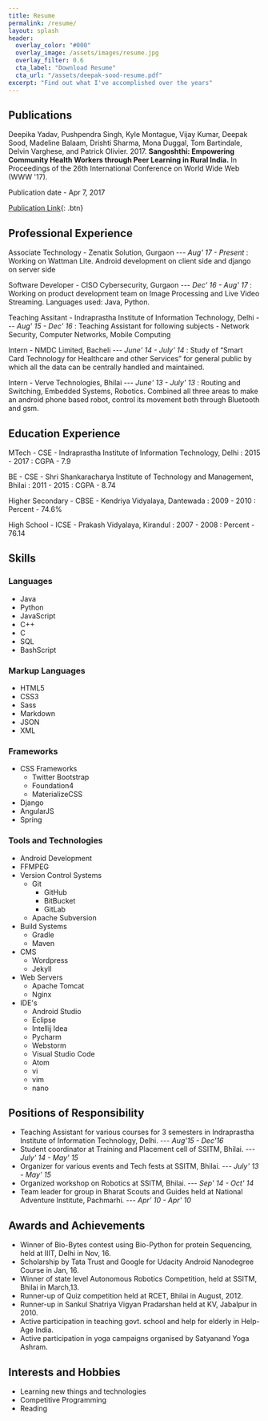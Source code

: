 ```yaml
---
title: Resume
permalink: /resume/
layout: splash
header:
  overlay_color: "#000"
  overlay_image: /assets/images/resume.jpg
  overlay_filter: 0.6
  cta_label: "Download Resume"
  cta_url: "/assets/deepak-sood-resume.pdf"
excerpt: "Find out what I've accomplished over the years"
---
```


## Publications

Deepika Yadav, Pushpendra Singh, Kyle Montague, Vijay Kumar, Deepak Sood, Madeline Balaam, Drishti Sharma, Mona Duggal, Tom Bartindale, Delvin Varghese, and Patrick Olivier. 2017. **Sangoshthi: Empowering Community Health Workers through Peer Learning in Rural India.** In Proceedings of the 26th International Conference on World Wide Web (WWW '17).

Publication date - Apr 7, 2017

[Publication Link](http://dl.acm.org/citation.cfm?id=3052624){: .btn}

## Professional Experience

Associate Technology - Zenatix Solution, Gurgaon ---<cite> Aug' 17 - Present</cite>
:	Working on Wattman Lite. Android development on client side and django on server side

Software Developer - CISO Cybersecurity, Gurgaon ---<cite> Dec' 16 - Aug' 17</cite>
:	Working on product development team on Image Processing and Live Video Streaming. Languages used: Java, Python.

Teaching Assitant - Indraprastha Institute of Information Technology, Delhi ---<cite> Aug' 15 - Dec' 16</cite>
:	Teaching Assistant for following subjects - Network Security, Computer Networks, Mobile Computing

Intern - NMDC Limited, Bacheli ---<cite> June' 14 - July' 14</cite>
:	Study of “Smart Card Technology for Healthcare and other Services” for general public by which all the data can be centrally handled and maintained.

Intern - Verve Technologies, Bhilai ---<cite> June' 13 - July' 13</cite>
:	Routing and Switching, Embedded Systems, Robotics. Combined all three areas to make an android phone based robot, control its movement both through Bluetooth and gsm.

## Education Experience

MTech - CSE - Indraprastha Institute of Information Technology, Delhi
:	2015 - 2017
:	CGPA - 7.9

BE - CSE - Shri Shankaracharya Institute of Technology and Management, Bhilai
:	2011 - 2015
:	CGPA - 8.74

Higher Secondary - CBSE - Kendriya Vidyalaya, Dantewada
:	2009 - 2010
:	Percent - 74.6%

High School - ICSE - Prakash Vidyalaya, Kirandul
:	2007 - 2008
:	Percent - 76.14

## Skills

### Languages

  * Java
  * Python
  * JavaScript
  * C++
  * C
  * SQL
  * BashScript

### Markup Languages
   
  * HTML5
  * CSS3
  * Sass
  * Markdown
  * JSON
  * XML

### Frameworks

  * CSS Frameworks
    * Twitter Bootstrap
    * Foundation4
    * MaterializeCSS
  * Django
  * AngularJS
  * Spring

### Tools and Technologies

  * Android Development
  * FFMPEG
  * Version Control Systems
    * Git
      * GitHub
      * BitBucket
      * GitLab
    * Apache Subversion
  * Build Systems
    * Gradle
    * Maven
  * CMS
    * Wordpress
    * Jekyll
  * Web Servers
    * Apache Tomcat
    * Nginx
  * IDE's
    * Android Studio
    * Eclipse
    * Intellij Idea
    * Pycharm
    * Webstorm
    * Visual Studio Code
    * Atom
    * vi
    * vim
    * nano

## Positions of Responsibility

  * Teaching Assistant for various courses for 3 semesters in Indraprastha Institute of Information Technology, Delhi. ---<cite> Aug'15 - Dec'16</cite>
  * Student coordinator at Training and Placement cell of SSITM, Bhilai. ---<cite> July' 14 - May' 15</cite>
  * Organizer for various events and Tech fests at SSITM, Bhilai. ---<cite> July' 13 - May' 15</cite>
  * Organized workshop on Robotics at SSITM, Bhilai. ---<cite> Sep' 14 - Oct' 14</cite>
  * Team leader for group in Bharat Scouts and Guides held at National Adventure Institute, Pachmarhi. ---<cite> Apr' 10 - Apr' 10</cite>

## Awards and Achievements

  * Winner of Bio-Bytes contest using Bio-Python for protein Sequencing, held at IIIT, Delhi in Nov, 16.
  * Scholarship by Tata Trust and Google for Udacity Android Nanodegree Course in Jan, 16.
  * Winner of state level Autonomous Robotics Competition, held at SSITM, Bhilai in March,13.
  * Runner-up of Quiz competition held at RCET, Bhilai in August, 2012.
  * Runner-up in Sankul Shatriya Vigyan Pradarshan held at KV, Jabalpur in 2010.
  * Active participation in teaching govt. school and help for elderly in Help-Age India.
  * Active participation in yoga campaigns organised by Satyanand Yoga Ashram.

## Interests and Hobbies

  * Learning new things and technologies
  * Competitive Programming
  * Reading
